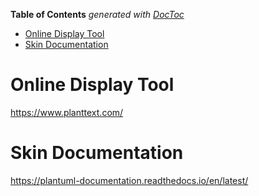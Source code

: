 <!-- START doctoc generated TOC please keep comment here to allow auto update -->
<!-- DON'T EDIT THIS SECTION, INSTEAD RE-RUN doctoc TO UPDATE -->

**Table of Contents** _generated with [DocToc](https://github.com/thlorenz/doctoc)_

-   [Online Display Tool](#online-display-tool)
-   [Skin Documentation](#skin-documentation)

<!-- END doctoc generated TOC please keep comment here to allow auto update -->

# Online Display Tool

https://www.planttext.com/

# Skin Documentation

https://plantuml-documentation.readthedocs.io/en/latest/
